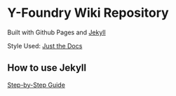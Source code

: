 # Y-Foundry Wiki Repository

Built with Github Pages and [Jekyll](https://jekyllrb.com/)

Style Used:
[Just the Docs](https://just-the-docs.github.io/just-the-docs/)

## How to use Jekyll
[Step-by-Step Guide](https://jekyllrb.com/docs/step-by-step/02-liquid/)
